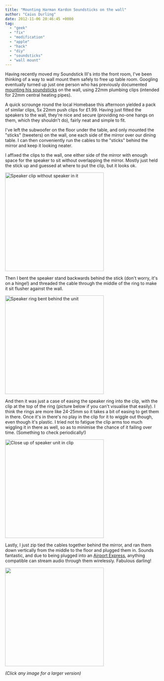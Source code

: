 ```yaml
---
title: "Mounting Harman Kardon Soundsticks on the wall"
author: "Caius Durling"
date: 2012-11-06 20:46:45 +0000
tag:
  - "geek"
  - "fix"
  - "modification"
  - "apple"
  - "hack"
  - "diy"
  - "soundsticks"
  - "wall mount"
---
```


Having recently moved my Soundstick III's into the front room, I've been thinking of a way to wall mount them safely to free up table room. Googling eventually turned up just one person who has previously documented [mounting his soundsticks][mounted] on the wall, using 22mm plumbing clips (intended for 22mm central heating pipes).

[mounted]: http://www.thanatopsic.org/hendrik/article/102/hot-hotdesking-action

A quick scrounge round the local Homebase this afternoon yielded a pack of similar clips, 5x 22mm push clips for £1.99. Having just fitted the speakers to the wall, they're nice and secure (providing no-one hangs on them, which they shouldn't do), fairly neat and simple to fit.

I've left the subwoofer on the floor under the table, and only mounted the "sticks" (tweeters) on the wall, one each side of the mirror over our dining table. I can then conveniently run the cables to the "sticks" behind the mirror and keep it looking neater.

I affixed the clips to the wall, one either side of the mirror with enough space for the speaker to sit without overlapping the mirror. Mostly just held the stick up and guessed at where to put the clip, but it looks ok.

<a href="http://caius.name/images/wallmount-soundstick-2.jpg">
  <img src="http://caius.name/images/wallmount-soundstick-2.jpg" alt="Speaker clip without speaker in it" width="320">
</a>

Then I bent the speaker stand backwards behind the stick (don't worry, it's on a hinge!) and threaded the cable through the middle of the ring to make it sit flusher against the wall.

<a href="http://caius.name/images/wallmount-soundstick-1.jpg">
  <img src="http://caius.name/images/wallmount-soundstick-1.jpg" alt="Speaker ring bent behind the unit" height="320">
</a>

And then it was just a case of easing the speaker ring into the clip, with the clip at the top of the ring (picture below if you can't visualise that easily). I think the rings are more like 24-25mm so it takes a bit of easing to get them in there. Once it's in there's no play in the clip for it to wiggle out though, even though it's plastic. I tried not to fatigue the clip arms too much wiggling it in there as well, so as to minimise the chance of it failing over time. (Something to check periodically!)

<a href="http://caius.name/images/wallmount-soundstick-4.jpg">
  <img src="http://caius.name/images/wallmount-soundstick-4.jpg" alt="Close up of speaker unit in clip" height="320">
</a>

Lastly, I just zip tied the cables together behind the mirror, and ran them down vertically from the middle to the floor and plugged them in. Sounds fantastic, and due to being plugged into an [Airport Express][AE], anything compatible can stream audio through them wirelessly. Fabulous darling!

[AE]: http://www.apple.com/airportexpress/

<a href="http://caius.name/images/wallmount-soundstick-3.jpg">
  <img src="http://caius.name/images/wallmount-soundstick-3.jpg" width="320">
</a>


*(Click any image for a larger version)*
